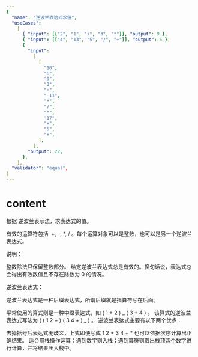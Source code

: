```yaml
---
{
  "name": "逆波兰表达式求值",
  "useCases":
    [
      { "input": [["2", "1", "+", "3", "*"]], "output": 9 },
      { "input": [["4", "13", "5", "/", "+"]], "output": 6 },
      {
        "input":
          [
            [
              "10",
              "6",
              "9",
              "3",
              "+",
              "-11",
              "*",
              "/",
              "*",
              "17",
              "+",
              "5",
              "+",
            ],
          ],
        "output": 22,
      },
    ],
  "validator": "equal",
}
---
```


# content

根据 逆波兰表示法，求表达式的值。

有效的运算符包括  +, -, \*, / 。每个运算对象可以是整数，也可以是另一个逆波兰表达式。



说明：

整数除法只保留整数部分。
给定逆波兰表达式总是有效的。换句话说，表达式总会得出有效数值且不存在除数为 0 的情况。

逆波兰表达式：

逆波兰表达式是一种后缀表达式，所谓后缀就是指算符写在后面。

平常使用的算式则是一种中缀表达式，如 ( 1 + 2 ) _ ( 3 + 4 ) 。
该算式的逆波兰表达式写法为 ( ( 1 2 + ) ( 3 4 + ) _ ) 。
逆波兰表达式主要有以下两个优点：

去掉括号后表达式无歧义，上式即便写成 1 2 + 3 4 + \* 也可以依据次序计算出正确结果。
适合用栈操作运算：遇到数字则入栈；遇到算符则取出栈顶两个数字进行计算，并将结果压入栈中。
